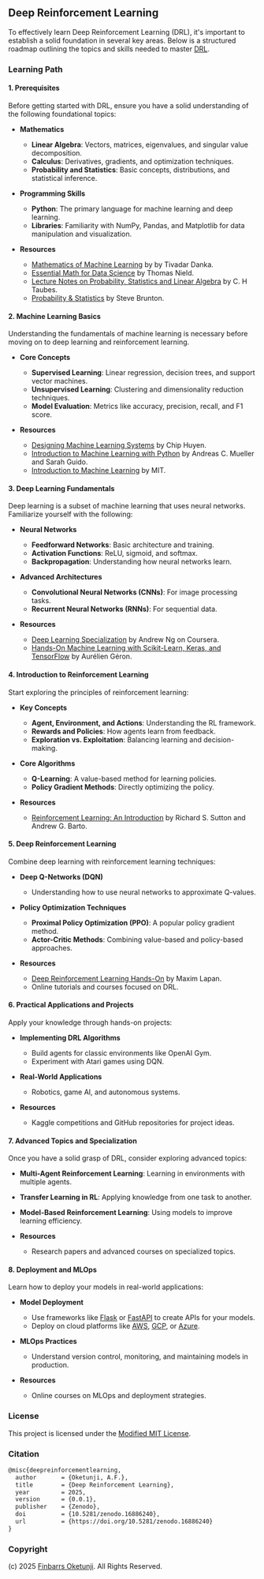## Deep Reinforcement Learning

To effectively learn Deep Reinforcement Learning (DRL), it's important to establish a solid foundation in several key areas. Below is a structured roadmap outlining the topics and skills needed to master [DRL](https://en.wikipedia.org/wiki/Deep_reinforcement_learning).

### Learning Path

#### 1. Prerequisites

Before getting started with DRL, ensure you have a solid understanding of the following foundational topics:

- **Mathematics**
  - **Linear Algebra**: Vectors, matrices, eigenvalues, and singular value decomposition.
  - **Calculus**: Derivatives, gradients, and optimization techniques.
  - **Probability and Statistics**: Basic concepts, distributions, and statistical inference.

- **Programming Skills**
  - **Python**: The primary language for machine learning and deep learning.
  - **Libraries**: Familiarity with NumPy, Pandas, and Matplotlib for data manipulation and visualization.

- **Resources**
  - [Mathematics of Machine Learning](https://amzn.to/4oFmDcu) by by Tivadar Danka.
  - [Essential Math for Data Science](https://amzn.to/4lyEWNI) by Thomas Nield.
  - [Lecture Notes on Probability, Statistics and Linear Algebra](https://people.math.harvard.edu/~knill/teaching/math19b_2011/handouts/chapters1-19.pdf) by C. H Taubes.
  - [Probability & Statistics](https://www.youtube.com/playlist?list=PLMrJAkhIeNNR3sNYvfgiKgcStwuPSts9V) by Steve Brunton.

#### 2. Machine Learning Basics

Understanding the fundamentals of machine learning is necessary before moving on to deep learning and reinforcement learning.

- **Core Concepts**
  - **Supervised Learning**: Linear regression, decision trees, and support vector machines.
  - **Unsupervised Learning**: Clustering and dimensionality reduction techniques.
  - **Model Evaluation**: Metrics like accuracy, precision, recall, and F1 score.

- **Resources**
  - [Designing Machine Learning Systems](https://amzn.to/41VKiM2) by Chip Huyen.
  - [Introduction to Machine Learning with Python](https://amzn.to/4fNYwUU) by Andreas C. Mueller and Sarah Guido.
  - [Introduction to Machine Learning](https://introml.mit.edu/_static/spring24/LectureNotes/6_390_lecture_notes_spring24.pdf) by MIT.

#### 3. Deep Learning Fundamentals

Deep learning is a subset of machine learning that uses neural networks. Familiarize yourself with the following:

- **Neural Networks**
  - **Feedforward Networks**: Basic architecture and training.
  - **Activation Functions**: ReLU, sigmoid, and softmax.
  - **Backpropagation**: Understanding how neural networks learn.

- **Advanced Architectures**
  - **Convolutional Neural Networks (CNNs)**: For image processing tasks.
  - **Recurrent Neural Networks (RNNs)**: For sequential data.

- **Resources**
  - [Deep Learning Specialization](https://www.coursera.org/specializations/deep-learning) by Andrew Ng on Coursera.
  - [Hands-On Machine Learning with Scikit-Learn, Keras, and TensorFlow](https://amzn.to/4mPf2GS) by Aurélien Géron.

#### 4. Introduction to Reinforcement Learning

Start exploring the principles of reinforcement learning:

- **Key Concepts**
  - **Agent, Environment, and Actions**: Understanding the RL framework.
  - **Rewards and Policies**: How agents learn from feedback.
  - **Exploration vs. Exploitation**: Balancing learning and decision-making.

- **Core Algorithms**
  - **Q-Learning**: A value-based method for learning policies.
  - **Policy Gradient Methods**: Directly optimizing the policy.

- **Resources**
  - [Reinforcement Learning: An Introduction](https://amzn.to/45GIiIQ) by Richard S. Sutton and Andrew G. Barto.

#### 5. Deep Reinforcement Learning

Combine deep learning with reinforcement learning techniques:

- **Deep Q-Networks (DQN)**
  - Understanding how to use neural networks to approximate Q-values.

- **Policy Optimization Techniques**
  - **Proximal Policy Optimization (PPO)**: A popular policy gradient method.
  - **Actor-Critic Methods**: Combining value-based and policy-based approaches.

- **Resources**
  - [Deep Reinforcement Learning Hands-On](https://amzn.to/3UvWOhi) by Maxim Lapan.
  - Online tutorials and courses focused on DRL.

#### 6. Practical Applications and Projects

Apply your knowledge through hands-on projects:

- **Implementing DRL Algorithms**
  - Build agents for classic environments like OpenAI Gym.
  - Experiment with Atari games using DQN.

- **Real-World Applications**
  - Robotics, game AI, and autonomous systems.

- **Resources**
  - Kaggle competitions and GitHub repositories for project ideas.

#### 7. Advanced Topics and Specialization

Once you have a solid grasp of DRL, consider exploring advanced topics:

- **Multi-Agent Reinforcement Learning**: Learning in environments with multiple agents.
- **Transfer Learning in RL**: Applying knowledge from one task to another.
- **Model-Based Reinforcement Learning**: Using models to improve learning efficiency.

- **Resources**
  - Research papers and advanced courses on specialized topics.

#### 8. Deployment and MLOps

Learn how to deploy your models in real-world applications:

- **Model Deployment**
  - Use frameworks like [Flask](https://flask.palletsprojects.com/en/stable/) or [FastAPI](https://fastapi.tiangolo.com/) to create APIs for your models.
  - Deploy on cloud platforms like [AWS](https://aws.amazon.com/), [GCP](https://cloud.google.com/?hl=en), or [Azure](https://azure.microsoft.com).

- **MLOps Practices**
  - Understand version control, monitoring, and maintaining models in production.

- **Resources**
  - Online courses on MLOps and deployment strategies.

### License

This project is licensed under the [Modified MIT License](./LICENSE).

### Citation

```tex
@misc{deepreinforcementlearning,
  author       = {Oketunji, A.F.},
  title        = {Deep Reinforcement Learning},
  year         = 2025,
  version      = {0.0.1},
  publisher    = {Zenodo},
  doi          = {10.5281/zenodo.16886240},
  url          = {https://doi.org/10.5281/zenodo.16886240}
}
```

### Copyright

(c) 2025 [Finbarrs Oketunji](https://finbarrs.eu). All Rights Reserved.